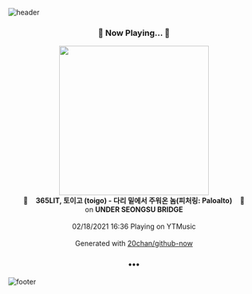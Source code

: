 ![header](https://capsule-render.vercel.app/api?type=wave&height=170&section=header&text=Hi.%20I'm%20SHIFT&fontColor=090707&fontAlignX=45&fontAlignY=65&fontSize=100)

<h3 align="center">🎵 Now Playing... 🎵</h3>
<p align="center">
  <a href="https://music.youtube.com/browse/MPREb_VIhHEFUVgzo">
    <img width="300" src="https://lh3.googleusercontent.com/SoME0iiMszNLUPxP451EfAp1u710rXeI3OEibsce6OSAIxF71LDEHTsYxdUMVpDwyhfObmgleaoUmhzjIg">
  </a>
  <br>
  🎵&nbsp&nbsp&nbsp <b>365LIT, 토이고 (toigo) - 다리 밑에서 주워온 놈(피처링: Paloalto)</b> &nbsp&nbsp&nbsp🎵
  <br>
  on <b>UNDER SEONGSU BRIDGE</b>
  
  <br />
  <br />
  02/18/2021 16:36 Playing on YTMusic
  <br />
  <br />
  Generated with <a href="https://github.com/20chan/github-now">20chan/github-now</a>
</p>

<h3 align="center">•••</h3>

![footer](https://capsule-render.vercel.app/api?type=wave&height=150&section=footer)

